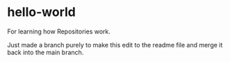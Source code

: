 # hello-world
For learning how Repositories work.

Just made a branch purely to make this edit to the readme file and merge it back into the main branch.
